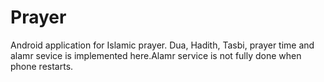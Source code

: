 # Prayer
Android application for Islamic prayer. Dua, Hadith, Tasbi, prayer time and alamr sevice is implemented here.Alamr service is not fully done when phone restarts.
